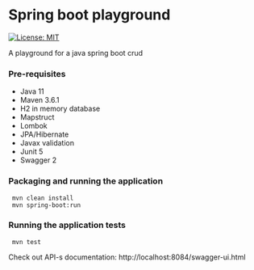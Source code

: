 # Spring boot playground

[![License: MIT](https://img.shields.io/badge/License-MIT-blue.svg)](https://opensource.org/licenses/MIT)

A playground for a java spring boot crud

### Pre-requisites

* Java 11
* Maven 3.6.1
* H2 in memory database
* Mapstruct 
* Lombok
* JPA/Hibernate
* Javax validation
* Junit 5
* Swagger 2

### Packaging and running the application
``` 
 mvn clean install
 mvn spring-boot:run
```
### Running the application tests
``` 
 mvn test
```

 Check out API-s documentation:
 http://localhost:8084/swagger-ui.html
